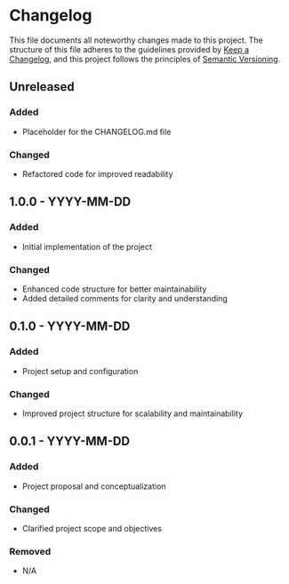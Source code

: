 # Changelog

This file documents all noteworthy changes made to this project. The structure of this file adheres to the guidelines provided by [Keep a Changelog](https://keepachangelog.com/en/1.0.0/), and this project follows the principles of [Semantic Versioning](https://semver.org/spec/v2.0.0.html).

## Unreleased

### Added
- Placeholder for the CHANGELOG.md file

### Changed
- Refactored code for improved readability

## 1.0.0 - YYYY-MM-DD

### Added
- Initial implementation of the project

### Changed
- Enhanced code structure for better maintainability
- Added detailed comments for clarity and understanding

## 0.1.0 - YYYY-MM-DD

### Added
- Project setup and configuration

### Changed
- Improved project structure for scalability and maintainability

## 0.0.1 - YYYY-MM-DD

### Added
- Project proposal and conceptualization

### Changed
- Clarified project scope and objectives

### Removed
- N/A